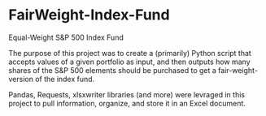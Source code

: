 # FairWeight-Index-Fund
Equal-Weight S&amp;P 500 Index Fund

The purpose of this project was to create a (primarily) Python script that accepts values of a given portfolio as input, and then outputs how many shares of the S&P 500 elements should be purchased to get a fair-weight-version of the index fund.

Pandas, Requests, xlsxwriter libraries (and more) were levraged in this project to pull information, organize, and store it in an Excel document.
